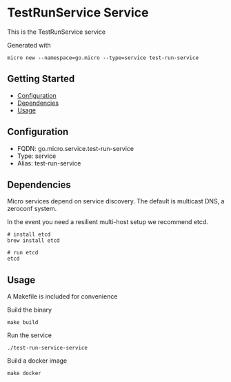 # TestRunService Service

This is the TestRunService service

Generated with

```
micro new --namespace=go.micro --type=service test-run-service
```

## Getting Started

- [Configuration](#configuration)
- [Dependencies](#dependencies)
- [Usage](#usage)

## Configuration

- FQDN: go.micro.service.test-run-service
- Type: service
- Alias: test-run-service

## Dependencies

Micro services depend on service discovery. The default is multicast DNS, a zeroconf system.

In the event you need a resilient multi-host setup we recommend etcd.

```
# install etcd
brew install etcd

# run etcd
etcd
```

## Usage

A Makefile is included for convenience

Build the binary

```
make build
```

Run the service
```
./test-run-service-service
```

Build a docker image
```
make docker
```